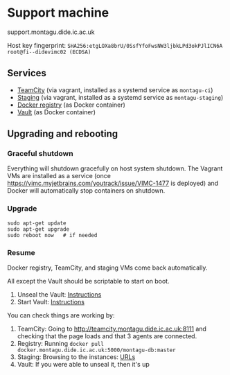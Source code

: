 # Support machine
support.montagu.dide.ic.ac.uk

Host key fingerprint: `SHA256:etgLOXa8brU/0SsfYfoFwsNW3ljbkLPd3okPJlICN6A root@fi--didevimc02 (ECDSA)`

## Services
* [TeamCity](https://github.com/vimc/montagu-ci) 
  (via vagrant, installed as a systemd service as `montagu-ci`)
* [Staging](https://github.com/vimc/montagu/tree/master/staging)
  (via vagrant, installed as a systemd service as `montagu-staging`)
* [Docker registry](https://github.com/vimc/montagu-registry) 
  (as Docker container)
* [Vault](https://github.com/vimc/montagu-vault) (as Docker container)

## Upgrading and rebooting
### Graceful shutdown
Everything will shutdown gracefully on host system shutdown. The Vagrant VMs
are installed as a service (once 
https://vimc.myjetbrains.com/youtrack/issue/VIMC-1477 is deployed) and Docker
will automatically stop containers on shutdown.

### Upgrade
```
sudo apt-get update
sudo apt-get upgrade
sudo reboot now   # if needed
```

### Resume
Docker registry, TeamCity, and staging VMs come back automatically.

All except the Vault should be scriptable to start on boot.

1. Unseal the Vault: [Instructions](https://github.com/vimc/montagu-vault#unsealing-the-vault)
1. Start Vault: [Instructions](https://github.com/vimc/montagu-vault#restarting-andor-restoring-the-vault)

You can check things are working by:

1. TeamCity: Going to http://teamcity.montagu.dide.ic.ac.uk:8111 and checking 
   that the page loads and that 3 agents are connected.
1. Registry: Running `docker pull docker.montagu.dide.ic.ac.uk:5000/montagu-db:master`
1. Staging: Browsing to the instances: [URLs](https://github.com/vimc/montagu/blob/master/staging/README.md#access-the-stage-instances)
1. Vault: If you were able to unseal it, then it's up

